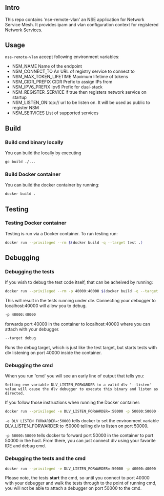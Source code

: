 #

## Intro

This repo contains 'nse-remote-vlan' an NSE application for Network Service Mesh. It provides ipam and vlan configuration context for registered Network Services.

## Usage

`nse-remote-vlan` accept following environment variables:

* NSM_NAME                  Name of the endpoint
* NSM_CONNECT_TO            An URL of registry service to connect to
* NSM_MAX_TOKEN_LIFETIME    Maximum lifetime of tokens
* NSM_CIDR_PREFIX           CIDR Prefix to assign IPs from
* NSM_IPV6_PREFIX           Ipv6 Prefix for dual-stack
* NSM_REGISTER_SERVICE      if true then registers network service on startup
* NSM_LISTEN_ON             tcp:// url to be listen on. It will be used as public to register NSM
* NSM_SERVICES              List of supported services

## Build

### Build cmd binary locally

You can build the locally by executing

```bash
go build ./...
```

### Build Docker container

You can build the docker container by running:

```bash
docker build .
```

## Testing

### Testing Docker container

Testing is run via a Docker container.  To run testing run:

```bash
docker run --privileged --rm $(docker build -q --target test .)
```

## Debugging

### Debugging the tests

If you wish to debug the test code itself, that can be acheived by running:

```bash
docker run --privileged --rm -p 40000:40000 $(docker build -q --target debug .)
```

This will result in the tests running under dlv.  Connecting your debugger to localhost:40000 will allow you to debug.

```bash
-p 40000:40000
```

forwards port 40000 in the container to localhost:40000 where you can attach with your debugger.

```bash
--target debug
```

Runs the debug target, which is just like the test target, but starts tests with dlv listening on port 40000 inside the container.

### Debugging the cmd

When you run 'cmd' you will see an early line of output that tells you:

```Setting env variable DLV_LISTEN_FORWARDER to a valid dlv '--listen' value will cause the dlv debugger to execute this binary and listen as directed.```

If you follow those instructions when running the Docker container:

```bash
docker run --privileged -e DLV_LISTEN_FORWARDER=:50000 -p 50000:50000 --rm $(docker build -q --target test .)
```

```-e DLV_LISTEN_FORWARDER=:50000``` tells docker to set the environment variable DLV_LISTEN_FORWARDER to :50000 telling
dlv to listen on port 50000.

```-p 50000:50000``` tells docker to forward port 50000 in the container to port 50000 in the host.  From there, you can
just connect dlv using your favorite IDE and debug cmd.

### Debugging the tests and the cmd

```bash
docker run --privileged -e DLV_LISTEN_FORWARDER=:50000 -p 40000:40000 -p 50000:50000 --rm $(docker build -q --target debug .)
```

Please note, the tests **start** the cmd, so until you connect to port 40000 with your debugger and walk the tests
through to the point of running cmd, you will not be able to attach a debugger on port 50000 to the cmd.